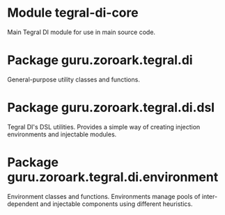 # Module tegral-di-core

Main Tegral DI module for use in main source code.

# Package guru.zoroark.tegral.di

General-purpose utility classes and functions.

# Package guru.zoroark.tegral.di.dsl

Tegral DI's DSL utilities. Provides a simple way of creating injection environments and injectable modules.

# Package guru.zoroark.tegral.di.environment

Environment classes and functions. Environments manage pools of inter-dependent and injectable components using different heuristics.
